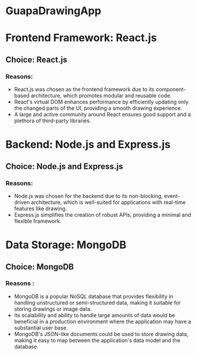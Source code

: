 # GuapaDrawingApp

# Frontend Framework: React.js
## Choice: React.js

### Reasons: 

+ React.js was chosen as the frontend framework due to its component-based architecture, which promotes modular and reusable code.
+ React's virtual DOM enhances performance by efficiently updating only the changed parts of the UI, providing a smooth drawing experience.
+ A large and active community around React ensures good support and a plethora of third-party libraries.

# Backend: Node.js and Express.js
## Choice: Node.js and Express.js

### Reasons: 

+ Node.js was chosen for the backend due to its non-blocking, event-driven architecture, which is well-suited for applications with real-time features like drawing.
+ Express.js simplifies the creation of robust APIs, providing a minimal and flexible framework.

# Data Storage: MongoDB
## Choice: MongoDB

### Reasons : 

+ MongoDB is a popular NoSQL database that provides flexibility in handling unstructured or semi-structured data, making it suitable for storing drawings or image data.
+ Its scalability and ability to handle large amounts of data would be beneficial in a production environment where the application may have a substantial user base.
+ MongoDB's JSON-like documents could be used to store drawing data, making it easy to map between the application's data model and the database.


